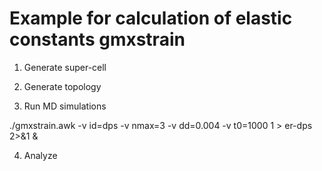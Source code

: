 
# Example for calculation of elastic constants gmxstrain

1. Generate super-cell

2. Generate topology

3. Run MD simulations

./gmxstrain.awk -v id=dps -v nmax=3 -v dd=0.004 -v t0=1000 1 > er-dps 2>&1 &

4. Analyze

